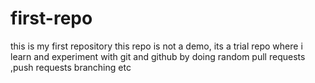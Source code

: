 # first-repo
this is my first repository
this repo is not a demo, its a trial repo where i learn and experiment with git and github by doing random pull requests ,push requests branching etc
